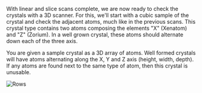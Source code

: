 With linear and slice scans complete, we are now ready to check the crystals with a 3D scanner. For this, we'll
start with a cubic sample of the crystal and check the adjacent atoms, much like in the previous scans. This crystal
type contains two atoms composing the elements "X" (Xenatom) and "Z" (Zorium). In a well grown crystal, these atoms
should alternate down each of the three axis.

You are given a sample crystal as a 3D array of atoms. Well formed crystals will have atoms alternating along the X,
Y and Z axis (height, width, depth). If any atoms are found next to the same type of atom, then this crystal is
unusable.

![Rows](cube.svg)